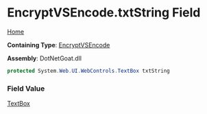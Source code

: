 # EncryptVSEncode\.txtString Field

[Home](../../../../../README.md)

**Containing Type**: [EncryptVSEncode](../README.md)

**Assembly**: DotNetGoat\.dll

```csharp
protected System.Web.UI.WebControls.TextBox txtString
```

### Field Value

[TextBox](https://docs.microsoft.com/en-us/dotnet/api/system.web.ui.webcontrols.textbox)

